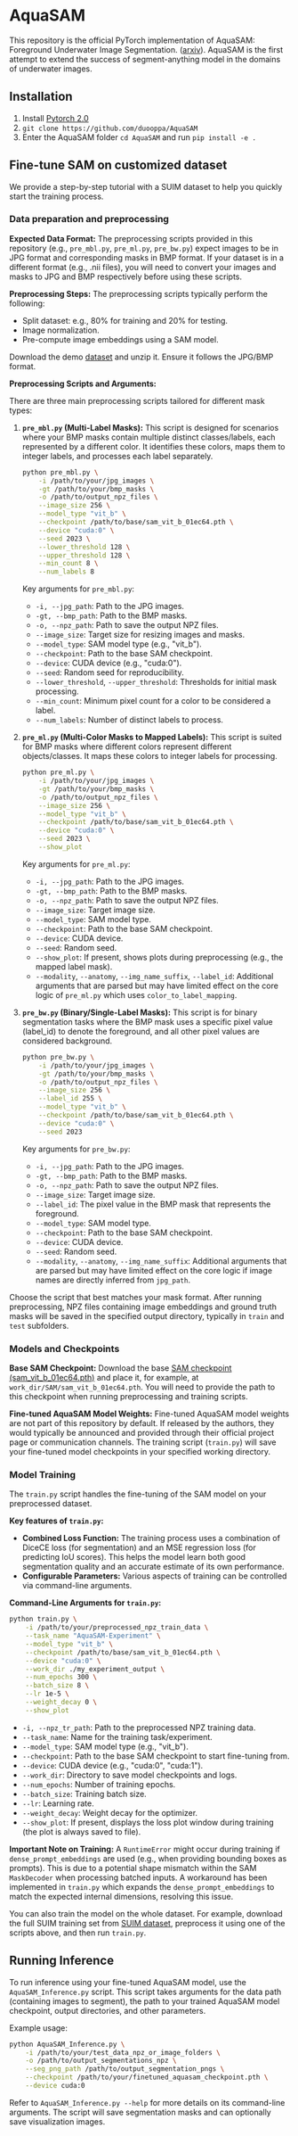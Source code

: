 # AquaSAM
This repository is the official PyTorch implementation of AquaSAM: Foreground Underwater Image Segmentation. ([arxiv](https://arxiv.org/abs/2308.04218)). 
AquaSAM is the first attempt to extend the success of segment-anything model in the domains of underwater images.

## Installation
1. Install [Pytorch 2.0](https://pytorch.org/get-started/locally/)
2. `git clone https://github.com/duooppa/AquaSAM`
3. Enter the AquaSAM folder `cd AquaSAM` and run `pip install -e .`

## Fine-tune SAM on customized dataset

We provide a step-by-step tutorial with a SUIM dataset to help you quickly start the training process.

### Data preparation and preprocessing

**Expected Data Format:**
The preprocessing scripts provided in this repository (e.g., `pre_mbl.py`, `pre_ml.py`, `pre_bw.py`) expect images to be in JPG format and corresponding masks in BMP format. If your dataset is in a different format (e.g., .nii files), you will need to convert your images and masks to JPG and BMP respectively before using these scripts.

**Preprocessing Steps:**
The preprocessing scripts typically perform the following:
- Split dataset: e.g., 80% for training and 20% for testing.
- Image normalization.
- Pre-compute image embeddings using a SAM model.

Download the demo [dataset](https://zenodo.org/record/7860267) and unzip it. Ensure it follows the JPG/BMP format.

**Preprocessing Scripts and Arguments:**

There are three main preprocessing scripts tailored for different mask types:

1.  **`pre_mbl.py` (Multi-Label Masks):**
    This script is designed for scenarios where your BMP masks contain multiple distinct classes/labels, each represented by a different color. It identifies these colors, maps them to integer labels, and processes each label separately.
    ```bash
    python pre_mbl.py \
        -i /path/to/your/jpg_images \
        -gt /path/to/your/bmp_masks \
        -o /path/to/output_npz_files \
        --image_size 256 \
        --model_type "vit_b" \
        --checkpoint /path/to/base/sam_vit_b_01ec64.pth \
        --device "cuda:0" \
        --seed 2023 \
        --lower_threshold 128 \
        --upper_threshold 128 \
        --min_count 8 \
        --num_labels 8 
    ```
    Key arguments for `pre_mbl.py`:
    *   `-i, --jpg_path`: Path to the JPG images.
    *   `-gt, --bmp_path`: Path to the BMP masks.
    *   `-o, --npz_path`: Path to save the output NPZ files.
    *   `--image_size`: Target size for resizing images and masks.
    *   `--model_type`: SAM model type (e.g., "vit_b").
    *   `--checkpoint`: Path to the base SAM checkpoint.
    *   `--device`: CUDA device (e.g., "cuda:0").
    *   `--seed`: Random seed for reproducibility.
    *   `--lower_threshold`, `--upper_threshold`: Thresholds for initial mask processing.
    *   `--min_count`: Minimum pixel count for a color to be considered a label.
    *   `--num_labels`: Number of distinct labels to process.

2.  **`pre_ml.py` (Multi-Color Masks to Mapped Labels):**
    This script is suited for BMP masks where different colors represent different objects/classes. It maps these colors to integer labels for processing.
    ```bash
    python pre_ml.py \
        -i /path/to/your/jpg_images \
        -gt /path/to/your/bmp_masks \
        -o /path/to/output_npz_files \
        --image_size 256 \
        --model_type "vit_b" \
        --checkpoint /path/to/base/sam_vit_b_01ec64.pth \
        --device "cuda:0" \
        --seed 2023 \
        --show_plot
    ```
    Key arguments for `pre_ml.py`:
    *   `-i, --jpg_path`: Path to the JPG images.
    *   `-gt, --bmp_path`: Path to the BMP masks.
    *   `-o, --npz_path`: Path to save the output NPZ files.
    *   `--image_size`: Target image size.
    *   `--model_type`: SAM model type.
    *   `--checkpoint`: Path to the base SAM checkpoint.
    *   `--device`: CUDA device.
    *   `--seed`: Random seed.
    *   `--show_plot`: If present, shows plots during preprocessing (e.g., the mapped label mask).
    *   `--modality`, `--anatomy`, `--img_name_suffix`, `--label_id`: Additional arguments that are parsed but may have limited effect on the core logic of `pre_ml.py` which uses `color_to_label_mapping`.

3.  **`pre_bw.py` (Binary/Single-Label Masks):**
    This script is for binary segmentation tasks where the BMP mask uses a specific pixel value (label_id) to denote the foreground, and all other pixel values are considered background.
    ```bash
    python pre_bw.py \
        -i /path/to/your/jpg_images \
        -gt /path/to/your/bmp_masks \
        -o /path/to/output_npz_files \
        --image_size 256 \
        --label_id 255 \
        --model_type "vit_b" \
        --checkpoint /path/to/base/sam_vit_b_01ec64.pth \
        --device "cuda:0" \
        --seed 2023
    ```
    Key arguments for `pre_bw.py`:
    *   `-i, --jpg_path`: Path to the JPG images.
    *   `-gt, --bmp_path`: Path to the BMP masks.
    *   `-o, --npz_path`: Path to save the output NPZ files.
    *   `--image_size`: Target image size.
    *   `--label_id`: The pixel value in the BMP mask that represents the foreground.
    *   `--model_type`: SAM model type.
    *   `--checkpoint`: Path to the base SAM checkpoint.
    *   `--device`: CUDA device.
    *   `--seed`: Random seed.
    *   `--modality`, `--anatomy`, `--img_name_suffix`: Additional arguments that are parsed but may have limited effect on the core logic if image names are directly inferred from `jpg_path`.

Choose the script that best matches your mask format. After running preprocessing, NPZ files containing image embeddings and ground truth masks will be saved in the specified output directory, typically in `train` and `test` subfolders.

### Models and Checkpoints

**Base SAM Checkpoint:**
Download the base [SAM checkpoint (sam_vit_b_01ec64.pth)](https://dl.fbaipublicfiles.com/segment_anything/sam_vit_b_01ec64.pth) and place it, for example, at `work_dir/SAM/sam_vit_b_01ec64.pth`. You will need to provide the path to this checkpoint when running preprocessing and training scripts.

**Fine-tuned AquaSAM Model Weights:**
Fine-tuned AquaSAM model weights are not part of this repository by default. If released by the authors, they would typically be announced and provided through their official project page or communication channels. The training script (`train.py`) will save your fine-tuned model checkpoints in your specified working directory.

### Model Training

The `train.py` script handles the fine-tuning of the SAM model on your preprocessed dataset.

**Key features of `train.py`:**
*   **Combined Loss Function:** The training process uses a combination of DiceCE loss (for segmentation) and an MSE regression loss (for predicting IoU scores). This helps the model learn both good segmentation quality and an accurate estimate of its own performance.
*   **Configurable Parameters:** Various aspects of training can be controlled via command-line arguments.

**Command-Line Arguments for `train.py`:**
```bash
python train.py \
    -i /path/to/your/preprocessed_npz_train_data \
    --task_name "AquaSAM-Experiment" \
    --model_type "vit_b" \
    --checkpoint /path/to/base/sam_vit_b_01ec64.pth \
    --device "cuda:0" \
    --work_dir ./my_experiment_output \
    --num_epochs 300 \
    --batch_size 8 \
    --lr 1e-5 \
    --weight_decay 0 \
    --show_plot
```
*   `-i, --npz_tr_path`: Path to the preprocessed NPZ training data.
*   `--task_name`: Name for the training task/experiment.
*   `--model_type`: SAM model type (e.g., "vit_b").
*   `--checkpoint`: Path to the base SAM checkpoint to start fine-tuning from.
*   `--device`: CUDA device (e.g., "cuda:0", "cuda:1").
*   `--work_dir`: Directory to save model checkpoints and logs.
*   `--num_epochs`: Number of training epochs.
*   `--batch_size`: Training batch size.
*   `--lr`: Learning rate.
*   `--weight_decay`: Weight decay for the optimizer.
*   `--show_plot`: If present, displays the loss plot window during training (the plot is always saved to file).

**Important Note on Training:**
A `RuntimeError` might occur during training if `dense_prompt_embeddings` are used (e.g., when providing bounding boxes as prompts). This is due to a potential shape mismatch within the SAM `MaskDecoder` when processing batched inputs. A workaround has been implemented in `train.py` which expands the `dense_prompt_embeddings` to match the expected internal dimensions, resolving this issue.

You can also train the model on the whole dataset. For example, download the full SUIM training set from [SUIM dataset](https://irvlab.cs.umn.edu/resources/suim-dataset), preprocess it using one of the scripts above, and then run `train.py`.

## Running Inference

To run inference using your fine-tuned AquaSAM model, use the `AquaSAM_Inference.py` script. This script takes arguments for the data path (containing images to segment), the path to your trained AquaSAM model checkpoint, output directories, and other parameters.

Example usage:
```bash
python AquaSAM_Inference.py \
    -i /path/to/your/test_data_npz_or_image_folders \
    -o /path/to/output_segmentations_npz \
    --seg_png_path /path/to/output_segmentation_pngs \
    --checkpoint /path/to/your/finetuned_aquasam_checkpoint.pth \
    --device cuda:0
```
Refer to `AquaSAM_Inference.py --help` for more details on its command-line arguments. The script will save segmentation masks and can optionally save visualization images.

